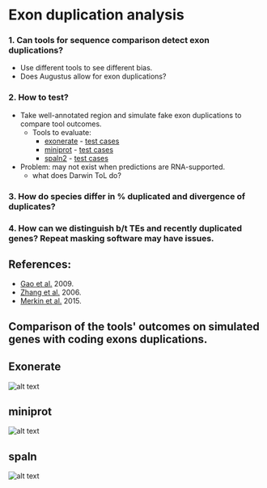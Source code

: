 # Exon duplication analysis

### 1. Can tools for sequence comparison detect exon duplications?
- Use different tools to see different bias.
- Does Augustus allow for exon duplications?
### 2. How to test?
- Take well-annotated region and simulate fake exon duplications to compare tool outcomes.
  * Tools to evaluate:
    * [exonerate](https://www.ebi.ac.uk/about/vertebrate-genomics/software/exonerate-manual) - [test cases](#exonerate)
    * [miniprot](https://github.com/lh3/miniprot) - [test cases](#miniprot)
    * [spaln2](https://github.com/ogotoh/spaln) - [test cases](#spaln)
- Problem: may not exist when predictions are RNA-supported.
  * what does Darwin ToL do?
### 3. How do species differ in % duplicated and divergence of duplicates?
### 4. How can we distinguish b/t TEs and recently duplicated genes? Repeat masking software may have issues.

## References:
- [Gao et al.](https://www.pnas.org/doi/10.1073/pnas.0911093106) 2009.
- [Zhang et al.](https://www.pnas.org/doi/10.1073/pnas.0603042103) 2006.
- [Merkin et al.](https://www.sciencedirect.com/science/article/pii/S2211124715002351) 2015.

## Comparison of the tools' outcomes on simulated genes with coding exons duplications.

## Exonerate
![alt text](https://github.com/msarrias/exon-duplication-analysis/blob/main/Figures/exonerate_alignms_with_is.jpg?raw=true)

## miniprot
![alt text](https://github.com/msarrias/exon-duplication-analysis/blob/main/Figures/miniprot_alignms.jpg?raw=true)

## spaln
![alt text](https://github.com/msarrias/exon-duplication-analysis/blob/main/Figures/splan_alignms.jpg?raw=true)
